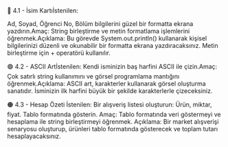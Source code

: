 🔵 4.1 - İsim Kartıİstenilen:

Ad, Soyad, Öğrenci No, Bölüm bilgilerini güzel bir formatta ekrana yazdırın.Amaç:
String birleştirme ve metin formatlama işlemlerini öğrenmek.Açıklama:
Bu görevde System.out.println() kullanarak kişisel bilgilerinizi düzenli ve okunabilir bir formatta ekrana yazdıracaksınız. Metin birleştirme için + operatörü kullanılır.

🟢 4.2 - ASCII Artİstenilen:
Kendi isminizin baş harfini ASCII ile çizin.Amaç:
Çok satırlı string kullanımını ve görsel programlama mantığını öğrenmek.Açıklama:
ASCII art, karakterler kullanarak görsel oluşturma sanatıdır. İsminizin ilk harfini büyük bir şekilde karakterlerle çizeceksiniz.

🟠 4.3 - Hesap Özeti
İstenilen:
Bir alışveriş listesi oluşturun: Ürün, miktar, fiyat. Tablo formatında gösterin.
Amaç:
Tablo formatında veri göstermeyi ve hesaplama ile string birleştirmeyi öğrenmek.
Açıklama:
Bir market alışverişi senaryosu oluşturup, ürünleri tablo formatında gösterecek ve toplam tutarı hesaplayacaksınız.
